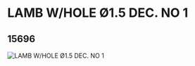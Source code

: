 # LAMB W/HOLE Ø1.5 DEC. NO 1
## 15696
![LAMB W/HOLE Ø1.5 DEC. NO 1](https://lc-www-live-s.legocdn.com/media/bricks/5/2/6053812.jpg)